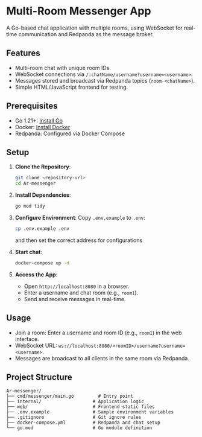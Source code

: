 # Multi-Room Messenger App

A Go-based chat application with multiple rooms, using WebSocket for real-time communication and Redpanda as the message broker.

## Features
- Multi-room chat with unique room IDs.
- WebSocket connections via `/:chatName/username?username=<username>`.
- Messages stored and broadcast via Redpanda topics (`room-<chatName>`).
- Simple HTML/JavaScript frontend for testing.

## Prerequisites
- Go 1.21+: [Install Go](https://go.dev/dl/)
- Docker: [Install Docker](https://www.docker.com/)
- Redpanda: Configured via Docker Compose

## Setup
1. **Clone the Repository**:
   ```bash
   git clone <repository-url>
   cd Ar-messenger
   ```

2. **Install Dependencies**:
   ```bash
   go mod tidy
   ```

3. **Configure Environment**:
   Copy `.env.example` to `.env`:
   ```bash
   cp .env.example .env
   ```
   and then set the correct address for configurations

4. **Start chat**:
   ```bash
   docker-compose up -d
   ```

5. **Access the App**:
   - Open `http://localhost:8080` in a browser.
   - Enter a username and chat room (e.g., `room1`).
   - Send and receive messages in real-time.

## Usage
- Join a room: Enter a username and room ID (e.g., `room1`) in the web interface.
- WebSocket URL: `ws://localhost:8080/<roomID>/username?username=<username>`.
- Messages are broadcast to all clients in the same room via Redpanda.

## Project Structure
```
Ar-messenger/
├── cmd/messenger/main.go         # Entry point
├── internal/                   # Application logic
├── web/                        # Frontend static files
├── .env.example                # Sample environment variables
├── .gitignore                  # Git ignore rules
├── docker-compose.yml          # Redpanda and chat setup
└── go.mod                      # Go module definition
```